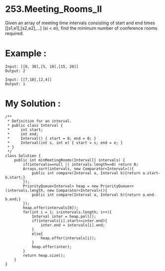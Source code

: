 # 253.Meeting_Rooms_II
Given an array of meeting time intervals consisting of start and end times [[s1,e1],[s2,e2],...] (si < ei), find the minimum number of conference rooms required.

# Example :
```
Input: [[0, 30],[5, 10],[15, 20]]
Output: 2

Input: [[7,10],[2,4]]
Output: 1

```



# My Solution :
```
/**
 * Definition for an interval.
 * public class Interval {
 *     int start;
 *     int end;
 *     Interval() { start = 0; end = 0; }
 *     Interval(int s, int e) { start = s; end = e; }
 * }
 */
class Solution {
    public int minMeetingRooms(Interval[] intervals) {
        if(intervals==null || intervals.length==0) return 0;
        Arrays.sort(intervals, new Comparator<Interval>(){
            public int compare(Interval a, Interval b){return a.start-b.start;}
        });
        PriorityQueue<Interval> heap = new PriorityQueue<>(intervals.length, new Comparator<Interval>(){
            public int compare(Interval a, Interval b){return a.end-b.end;}
        });
        heap.offer(intervals[0]);
        for(int i = 1; i<intervals.length; i++){
            Interval inter = heap.poll();
            if(intervals[i].start>=inter.end){
                inter.end = intervals[i].end;
            }
            else{
                heap.offer(intervals[i]);
            }
            heap.offer(inter);
        }
        return heap.size();
    }
}

```

